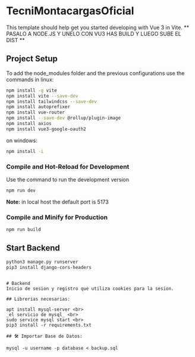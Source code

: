 # TecniMontacargasOficial

This template should help get you started developing with Vue 3 in Vite.
 ** PASALO A NODE.JS Y UNELO CON VU3 HAS BUILD Y LUEGO SUBE EL DIST **

## Project Setup

To add the node_modules folder and the previous configurations use the commands in linux:

```sh
npm install -g vite
npm install vite --save-dev
npm install tailwindcss --save-dev
npm install autoprefixer
npm install vue-router
npm install --save-dev @rollup/plugin-image
npm install axios
npm install vue3-google-oauth2
```
on windows:

```sh
npm install -i
```
### Compile and Hot-Reload for Development

Use the command to run the development version

```sh
npm run dev
```

**Note:** in local host the default port is 5173

### Compile and Minify for Production

```sh
npm run build
```
## Start Backend
```sh
python3 manage.py runserver
pip3 install django-cors-headers
```
```

# Backend
Inicio de sesion y registro que utiliza cookies para la sesion. 

## Librerias necesarias:

apt install mysql-server <br>
_el servicio de mysql_ <br>
sudo service mysql start <br>
pip3 install -r requirements.txt

## 🛠️ Importar Base de Datos:

mysql -u username -p database < backup.sql


